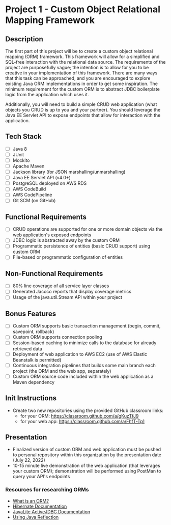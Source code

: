# Project 1 - Custom Object Relational Mapping Framework

## Description

The first part of this project will be to create a custom object relational mapping (ORM) framework. This framework will allow for a simplified and SQL-free interaction with the relational data source. The requirements of the project are purposefully vague; the intention is to allow for you to be creative in your implementation of this framework. There are many ways that this task can be approached, and you are encouraged to explore existing Java ORM implementations in order to get some inspiration. The minimum requirement for the custom ORM is to abstract JDBC boilerplate logic from the application which uses it.

Additionally, you will need to build a simple CRUD web application (what objects you CRUD is up to you and your partner). You should leverage the Java EE Servlet API to expose endpoints that allow for interaction with the application.

## Tech Stack
- [ ] Java 8
- [ ] JUnit
- [ ] Mockito
- [ ] Apache Maven
- [ ] Jackson library (for JSON marshalling/unmarshalling)
- [ ] Java EE Servlet API (v4.0+)
- [ ] PostgreSQL deployed on AWS RDS
- [ ] AWS CodeBuild
- [ ] AWS CodePipeline
- [ ] Git SCM (on GitHub)

## Functional Requirements
- [ ] CRUD operations are supported for one or more domain objects via the web application's exposed endpoints
- [ ] JDBC logic is abstracted away by the custom ORM 
- [ ] Programmatic persistence of entities (basic CRUD support) using custom ORM
- [ ] File-based or programmatic configuration of entities

## Non-Functional Requirements
- [ ] 80% line coverage of all service layer classes
- [ ] Generated Jacoco reports that display coverage metrics
- [ ] Usage of the java.util.Stream API within your project

## Bonus Features
- [ ] Custom ORM supports basic transaction management (begin, commit, savepoint, rollback) 
- [ ] Custom ORM supports connection pooling
- [ ] Session-based caching to minimize calls to the database for already retrieved data
- [ ] Deployment of web application to AWS EC2 (use of AWS Elastic Beanstalk is permitted) 
- [ ] Continuous integration pipelines that builds some main branch each project (the ORM and the web app, separately)
- [ ] Custom ORM source code included within the web application as a Maven dependency

## Init Instructions
- Create two new repositories using the provided GitHub classroom links:
    - for your ORM: https://classroom.github.com/a/gKuzTfJ9
    - for your web app: https://classroom.github.com/a/FhfT-Tp1

## Presentation
- Finalized version of custom ORM and web application must be pushed to personal repository within this organization by the presentation date (July 22, 2022)
- 10-15 minute live demonstration of the web application (that leverages your custom ORM); demonstration will be performed using PostMan to query your API's endpoints

### Resources for researching ORMs
- [What is an ORM?](https://blog.bitsrc.io/what-is-an-orm-and-why-you-should-use-it-b2b6f75f5e2a)
- [Hibernate Documentation](https://hibernate.org/orm/documentation/5.4/)
- [JavaLite ActiveJDBC Documentation](https://javalite.io/documentation)
- [Using Java Reflection](https://www.oracle.com/technical-resources/articles/java/javareflection.html)
